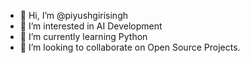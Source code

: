- 👋 Hi, I’m @piyushgirisingh
- 👀 I’m interested in AI Development
- 🌱 I’m currently learning Python
- 💞️ I’m looking to collaborate on Open Source Projects.


<!---
piyushgirisingh/piyushgirisingh is a ✨ special ✨ repository because its `README.md` (this file) appears on your GitHub profile.
You can click the Preview link to take a look at your changes.
--->
